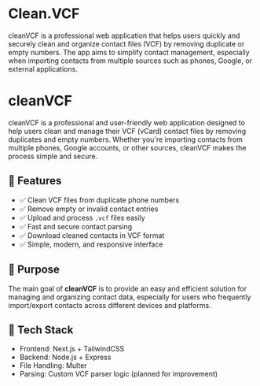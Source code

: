 # Clean.VCF
cleanVCF is a professional web application that helps users quickly and securely clean and organize contact files (VCF) by removing duplicate or empty numbers. The app aims to simplify contact management, especially when importing contacts from multiple sources such as phones, Google, or external applications.

# cleanVCF

cleanVCF is a professional and user-friendly web application designed to help users clean and manage their VCF (vCard) contact files by removing duplicates and empty numbers. Whether you're importing contacts from multiple phones, Google accounts, or other sources, cleanVCF makes the process simple and secure.

## 🌟 Features

- ✅ Clean VCF files from duplicate phone numbers
- ✅ Remove empty or invalid contact entries
- ✅ Upload and process `.vcf` files easily
- ✅ Fast and secure contact parsing
- ✅ Download cleaned contacts in VCF format
- ✅ Simple, modern, and responsive interface

## 🎯 Purpose

The main goal of **cleanVCF** is to provide an easy and efficient solution for managing and organizing contact data, especially for users who frequently import/export contacts across different devices and platforms.

## 🚀 Tech Stack

- Frontend: Next.js + TailwindCSS
- Backend: Node.js + Express
- File Handling: Multer
- Parsing: Custom VCF parser logic (planned for improvement)



